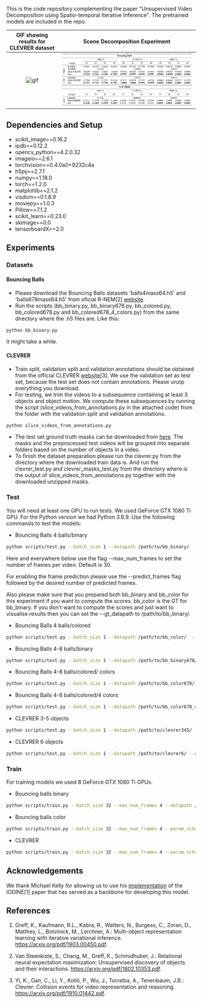 

This is the code repository complementing the paper "Unsupervised Video Decomposition using Spatio-temporal Iterative Inference".  The pretrained models are included in the repo.


GIF showing results for CLEVRER dataset       |  Scene Decomposition Experiment
:-------------------------:|:-------------------------:
![gif](gifs/clevrer_5obj.gif) |  ![gif](gifs/results_table.png )

## Dependencies and Setup

- scikit_image==0.16.2
- ipdb==0.12.2
- opencv_python==4.2.0.32
- imageio==2.6.1
- torchvision==0.4.0a0+9232c4a
- h5py==2.7.1
- numpy==1.18.0
- torch==1.2.0
- matplotlib==2.1.2
- visdom==0.1.8.9
- moviepy==1.0.3
- Pillow==7.1.2
- scikit_learn==0.23.0
- skimage==0.0
- tensorboardX==2.0


## Experiments

### Datasets

#### Bouncing Balls
- Please download the Bouncing Balls datasets 'balls4mass64.h5' and 'balls678mass64.h5' from oficial R-NEM[2] [website](https://github.com/sjoerdvansteenkiste/Relational-NEM).
- Run the scripts (bb_binary.py, bb_binary678.py, bb_colored.py, bb_colored678.py and bb_colored678_4_colors.py) from the same directory where the .h5 files are. Like this:
```bash
python bb_binary.py 
```
It might take a while.

#### CLEVRER
- Train split, validation split and validation annotations should be obtained from the official CLEVRER [website](http://clevrer.csail.mit.edu/)[3]. We use the validation set as test set, because the test set does not contain annotations. Please unzip everything you download.
- For testing, we trim the videos to a subsequence containing at least 3 objects and object motion. We compute these subsequences by running the script (slice_videos_from_annotations.py in the attached code) from the folder with the validation split and validation annotations.
```bash
python slice_videos_from_annotations.py
```
- The test set ground truth masks can be downloaded from [here](https://drive.google.com/file/d/1dRnBKRJXsEyKe0EaNq3SHK1KMiJOv71v/view). The masks and the preprocessed test videos will be grouped into separate folders based on the number of objects in a video.
- To finish the dataset preparation please run the clevrer.py from the directory where the downloaded train data is. And run the clevrer_test.py and clevrer_masks_test.py from the directory where is the output of slice_videos_from_annotations.py together with the downloaded unzipped masks.


### Test
You will need at least one GPU to run tests. We used GeForce GTX 1080 Ti GPU. For the Python version we had Python 3.6.9. Use the following commands to test the models:
 
- Bouncing Balls 4 balls/binary
```bash
python scripts/test.py --batch_size 1 --datapath /path/to/bb_binary/  --gt_datapath /path/to/bb_color --model_name bb_binary --T 6  --K 5
```
Here and everywhere below use the flag --max_num_frames to set the number of frames per video. Default is 30.

For enabling the frame prediction please use the --predict_frames flag followed by the desired number of predicted frames.

Also please make sure that you prepared both bb_binary and bb_color for this experiment if you want to compute the scores. bb_color is the GT for bb_binary. If you don't want to compute the scores and just want to visualise results then you can set the --gt_datapath to /path/to/bb_binary/.

- Bouncing Balls  4 balls/colored

```bash
python scripts/test.py --batch_size 1 --datapath /path/to/bb_color/  --gt_datapath /path/to/bb_color --model_name bb_color --T 6  --K 5
```

- Bouncing Balls  4-8 balls/binary
```bash
python scripts/test.py --batch_size 1 --datapath /path/to/bb_binary678/ --gt_datapath /path/to/bb_color678/ --model_name bb_binary --T 6  --K 9 --max_num_frames 10
```

- Bouncing Balls  4-8 balls/colored/ colors
```bash
python scripts/test.py --batch_size 1 --datapath /path/to/bb_color678/ --gt_datapath /path/to/bb_color678/ --model_name bb_color --T 6  --K 9 --max_num_frames 10
```
- Bouncing Balls  4-8 balls/colored/4 colors
```bash
python scripts/test.py --batch_size 1 --datapath /path/to/bb_color678_4_colors/ --gt_datapath /path/to/bb_color678/ --model_name bb_color --T 6  --K 9 --max_num_frames 10
```

- CLEVRER 3-5 objects
```bash
python scripts/test.py --batch_size 1 --datapath /path/to/clevrer345/ --gt_datapath /path/to/clevrer345masks/ --model_name clevrer --T 5  --K 6
```
- CLEVRER 6 objects
```bash
python scripts/test.py --batch_size 1 --datapath /path/to/clevrer6/ --gt_datapath /path/to/clevrer6masks/ --model_name clevrer --T 5  --K 6
```


### Train

For training models we used 8 GeForce GTX 1080 Ti GPUs.

- Bouncing balls binary
```bash
python scripts/train.py --batch_size 32 --max_num_frames 4 --datapath /path/to/bb_binary/ --model_name bb_binary --T 6  --K 5
```
- Bouncing balls color
```bash
python scripts/train.py --batch_size 32 --max_num_frames 4 --param_schedule --datapath /path/to/bb_color/ --model_name bb_color_train --T 6  --K 5
```

- CLEVRER
```bash
python scripts/train.py --batch_size 32 --max_num_frames 4 --param_schedule --datapath /path/to/clevrer/ --gt_datapath /path/to/clevrer/ --model_name clevrer --T 5  --K 6
```


## Acknowledgements

We thank Michael Kelly for allowing us to use his [implementation](https://github.com/MichaelKevinKelly/IODINE) of the IODINE[1] paper that has served as a backbone for developing this model.


## References

 1. Greff, K., Kaufmann, R.L., Kabra, R., Watters, N., Burgess, C., Zoran, D., Matthey, L., Botvinick, M., Lerchner,  A.:  Multi-object representation learning with iterative variational inference. https://arxiv.org/pdf/1903.00450.pdf. 
  
 2. Van Steenkiste, S., Chang, M., Greff, K., Schmidhuber, J.: Relational neural expectation maximization: Unsupervised discovery of objects and their interactions. https://arxiv.org/pdf/1802.10353.pdf.
        
 3. Yi, K., Gan, C., Li, Y., Kohli, P., Wu, J., Torralba, A., Tenenbaum, J.B.: Clevrer: Collision events for video representation  and reasoning. https://arxiv.org/pdf/1910.01442.pdf.

